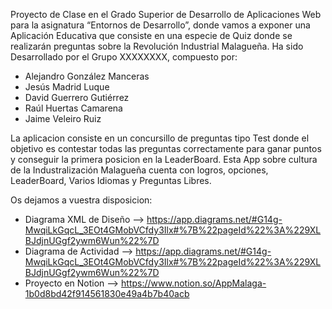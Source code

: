 Proyecto de Clase en el Grado Superior de Desarrollo de Aplicaciones Web para la asignatura “Entornos de Desarrollo”, donde vamos a exponer una Aplicación Educativa que consiste en una especie de Quiz donde se realizarán preguntas sobre la Revolución Industrial Malagueña. 
Ha sido Desarrollado por el Grupo XXXXXXXX, compuesto por:
* Alejandro González Manceras
* Jesús Madrid Luque
* David Guerrero Gutiérrez
* Raúl Huertas Camarena
* Jaime Veleiro Ruiz

La aplicacion consiste en un concursillo de preguntas tipo Test donde el objetivo es contestar todas las preguntas correctamente para ganar puntos y conseguir la primera posicion en la LeaderBoard.
Esta App sobre cultura de la Industralización Malagueña cuenta con logros, opciones, LeaderBoard, Varios Idiomas y Preguntas Libres.

Os dejamos a vuestra disposicion:
* Diagrama XML de Diseño --> https://app.diagrams.net/#G14g-MwqiLkGqcL_3EOt4GMobVCfdy3Ilx#%7B%22pageId%22%3A%229XLBJdjnUGgf2ywm6Wun%22%7D
* Diagrama de Actividad --> https://app.diagrams.net/#G14g-MwqiLkGqcL_3EOt4GMobVCfdy3Ilx#%7B%22pageId%22%3A%229XLBJdjnUGgf2ywm6Wun%22%7D
* Proyecto en Notion --> https://www.notion.so/AppMalaga-1b0d8bd42f914561830e49a4b7b40acb
